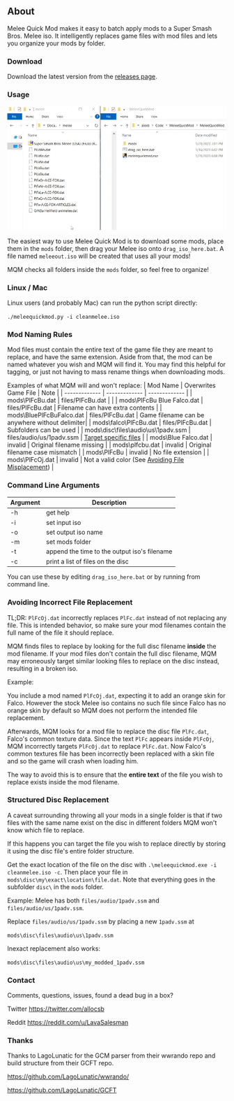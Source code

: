 ## About

Melee Quick Mod makes it easy to batch apply mods to a Super Smash Bros. Melee iso. It intelligently replaces game files with mod files and lets you organize your mods by folder.

### Download

Download the latest version from the [releases page](https://github.com/alex-berliner/MeleeQuickMod/releases/).

### Usage

![MQM preview](assets/preview.gif?raw=true "MQM preview")

The easiest way to use Melee Quick Mod is to download some mods, place them in the `mods` folder, then drag your Melee iso onto `drag_iso_here.bat`. A file named `meleeout.iso` will be created that uses all your mods!

MQM checks all folders inside the `mods` folder, so feel free to organize!

### Linux / Mac

Linux users (and probably Mac) can run the python script directly:

`./meleequickmod.py -i cleanmelee.iso`

### Mod Naming Rules

Mod files must contain the entire text of the game file they are meant to replace, and have the same extension. Aside from that, the mod can be named whatever you wish and MQM will find it. You may find this helpful for tagging, or just not having to mass rename things when downloading mods.

Examples of what MQM will and won't replace:
| Mod Name  | Overwrites Game File | Note |
| ------------- | ------------- | ------------- |
| mods\PlFcBu.dat  | files/PlFcBu.dat  |  |
| mods\PlFcBu Blue Falco.dat  | files/PlFcBu.dat  | Filename can have extra contents |
| mods\BluePlFcBuFalco.dat  | files/PlFcBu.dat  | Game filename can be anywhere without delimiter|
| mods\falco\PlFcBu.dat  | files/PlFcBu.dat  | Subfolders can be used |
| mods\disc\files\audio\us\1padv.ssm  | files/audio/us/1padv.ssm  | [Target specific files](#avoiding-incorrect-file-replacement) |
| mods\Blue Falco.dat   | invalid  | Original filename missing |
| mods\plfcbu.dat  | invalid  | Original filename case mismatch |
| mods\PlFcBu  | invalid  | No file extension |
| mods\PlFcOj.dat  | invalid  | Not a valid color (See [Avoiding File Misplacement](#avoiding-incorrect-file-replacement)) |

### Command Line Arguments

| Argument | Description |
| ------------- | ------------- |
| -h | get help |
| -i | set input iso |
| -o | set output iso name |
| -m | set mods folder |
| -t | append the time to the output iso's filename |
| -c | print a list of files on the disc |

You can use these by editing `drag_iso_here.bat` or by running from command line.

### Avoiding Incorrect File Replacement

TL;DR: `PlFcOj.dat` incorrectly replaces `PlFc.dat` instead of not replacing any file. This is intended behavior, so make sure your mod filenames contain the full name of the file it should replace.

MQM finds files to replace by looking for the full disc filename **inside** the mod filename. If your mod files don't contain the full disc filename, MQM may erroneously target similar looking files to replace on the disc instead, resulting in a broken iso.

Example:

You include a mod named `PlFcOj.dat`, expecting it to add an orange skin for Falco. However the stock Melee iso contains no such file since Falco has no orange skin by default so MQM does not perform the intended file replacement.

Afterwards, MQM looks for a mod file to replace the disc file `PlFc.dat`, Falco's common texture data. Since the text `PlFc` appears inside `PlFcOj`, MQM incorrectly targets `PlFcOj.dat` to replace `PlFc.dat`. Now Falco's common textures file has been incorrectly been replaced with a skin file and so the game will crash when loading him.

The way to avoid this is to ensure that the **entire text** of the file you wish to replace exists inside the mod filename.

### Structured Disc Replacement

A caveat surrounding throwing all your mods in a single folder is that if two files with the same name exist on the disc in different folders MQM won't know which file to replace.

If this happens you can target the file you wish to replace directly by storing it using the disc file's entire folder structure.

Get the exact location of the file on the disc with `.\meleequickmod.exe -i cleanmelee.iso -c`. Then place your file in `mods\disc\my\exact\location\file.dat`. Note that everything goes in the subfolder `disc\` in the `mods` folder.

Example: Melee has both `files/audio/1padv.ssm` and `files/audio/us/1padv.ssm`.

Replace `files/audio/us/1padv.ssm` by placing a new `1padv.ssm` at

`mods\disc\files\audio\us\1padv.ssm`

Inexact replacement also works:

`mods\disc\files\audio\us\my_modded_1padv.ssm`

### Contact

Comments, questions, issues, found a dead bug in a box?

Twitter https://twitter.com/allocsb

Reddit https://reddit.com/u/LavaSalesman

### Thanks

Thanks to LagoLunatic for the GCM parser from their wwrando repo and build structure from their GCFT repo.

https://github.com/LagoLunatic/wwrando/

https://github.com/LagoLunatic/GCFT
